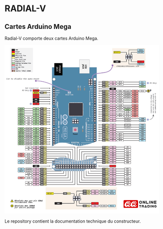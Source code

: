 # RADIAL-V

## Cartes Arduino Mega

Radial-V comporte deux cartes Arduino Mega.

![Usefull Pinout](Arduino_Mega_2560_Pinout.png)

Le repository contient la documentation technique du constructeur.